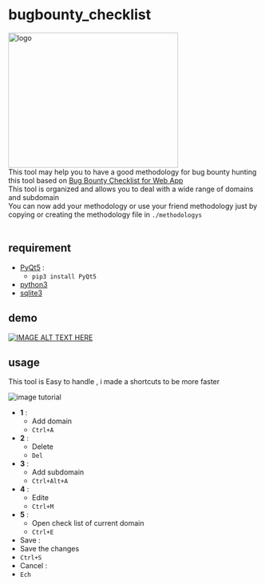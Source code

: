 # bugbounty_checklist

<img src="./doc_images/BClist.png" alt="logo" width="340" height="270"/><br>
This tool may help you to have a good methodology for bug bounty hunting
this tool based on [Bug Bounty Checklist for Web App](https://github.com/sehno/Bug-bounty/blob/master/bugbounty_checklist.md#Single_domain) <br>
This tool is organized and allows you to deal with a wide range of domains and subdomain <br>
You can now add your methodology or use your friend methodology just by copying or creating the methodology file in `./methodologys` 
<br><br>
## requirement 

* [PyQt5](https://pypi.org/project/PyQt5/) : 
   * `pip3 install PyQt5`
* [python3](https://www.python.org/downloads/) 
* [sqlite3](https://docs.python.org/2/library/sqlite3.html) 


## demo 
[![IMAGE ALT TEXT HERE](https://img.youtube.com/vi/fc5h5Lg24g8/0.jpg)](https://www.youtube.com/watch?v=fc5h5Lg24g8)


## usage 

This tool is Easy to handle , i made a shortcuts to be more faster 


![image tutorial](./doc_images/tutorial.png)

- **1** : 
  - Add domain
  - `Ctrl+A`
- **2** : 
  - Delete
  - `Del`
- **3** :
  - Add subdomain 
  - `Ctrl+Alt+A`
- **4** :
  - Edite
  - `Ctrl+M`
- **5** :
  - Open check list of current domain 
  - `Ctrl+E`
- Save : 
 - Save the changes 
 - `Ctrl+S`
- Cancel : 
 - `Ech`
